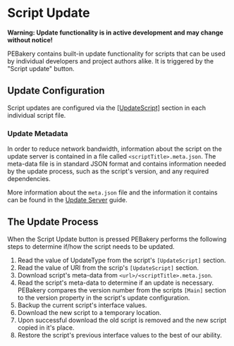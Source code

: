 # Script Update

**Warning: Update functionality is in active development and may change without notice!**

PEBakery contains built-in update functionality for scripts that can be used by individual developers and project authors alike. It is triggered by the "Script update" button.

## Update Configuration

Script updates are configured via the [[UpdateScript]](../Projects/ScriptUpdateScript.md) section in each individual script file.

### Update Metadata

In order to reduce network bandwidth, information about the script on the update server is contained in a file called `<scriptTitle>.meta.json`. The meta-data file is in standard JSON format and contains information needed by the update process, such as the script's version, and any required dependencies.

More information about the `meta.json` file and the information it contains can be found in the [Update Server](./UpdateServer.md) guide.

## The Update Process

When the Script Update button is pressed PEBakery performs the following steps to determine if/how the script needs to be updated.

1. Read the value of UpdateType from the script's `[UpdateScript]` section.
1. Read the value of URl from the scrip's `[UpdateScript]` section.
1. Download script's meta-data from `<url>/<scriptTitle>.meta.json`.
1. Read the script's meta-data to determine if an update is necessary. PEBakery compares the version number from the scripts `[Main]` section to the version property in the script's update configuration.
1. Backup the current script's interface values.
1. Download the new script to a temporary location.
1. Upon successful download the old script is removed and the new script copied in it's place.
1. Restore the script's previous interface values to the best of our ability.